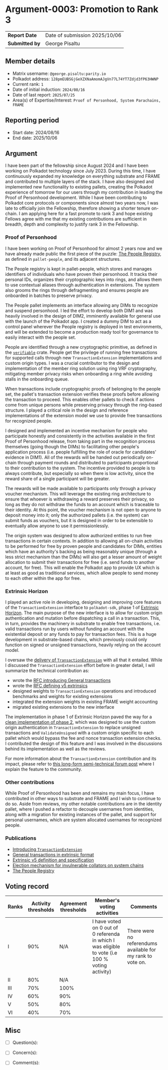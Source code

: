 # Argument-0003: Promotion to Rank 3

|                 |                                                                                             |
| --------------- | ------------------------------------------------------------------------------------------- |
| **Report Date** | Date of submission 2025/10/06                                                               |
| **Submitted by**| George Pisaltu                                                                              |


## Member details

- Matrix username: `@george.pisaltu:parity.io`
- Polkadot address: `128pmEUBSGjGeXZXNaAmomAJgVn77L74YT7Zdjd3fP63HWNP`
- Current rank: `1`
- Date of initial induction: `2024/08/16`
- Date of last report: `2025/07/25`
- Area(s) of Expertise/Interest: `Proof of Personhood, System Parachains, FRAME`


## Reporting period

- Start date: 2024/08/16
- End date: 2025/10/06


## Argument

I have been part of the fellowship since August 2024 and I have been working on Polkadot technology
since July 2023. During this time, I have continuously expanded my knowledge on everything substrate
and FRAME and contributed to multiple layers of the stack. I have also designed and implemented new
functionality to existing pallets, creating the Polkadot experience of tomorrow for our users
through my contribution in leading the Proof of Personhood development. While I have been
contributing to Polkadot core protocols or components since almost two years now, I was late to
officially join the Fellowship, therefore showing a shorter tenure on-chain. I am applying here for
a fast promote to rank 3 and hope existing Fellows agree with me that my existing contributions are
sufficient in breadth, depth and complexity to justify rank 3 in the Fellowship.

### Proof of Personhood

I have been working on Proof of Personhood for almost 2 years now and we have already made public
the first piece of the puzzle: [The People
Registry](https://forum.polkadot.network/t/the-people-registry/12749), as defined in
`pallet-people`, and its adjacent structures.

The People registry is kept in pallet-people, which stores and manages identifiers of individuals
who have proven their personhood. It tracks their personal IDs, organizes their cryptographic keys
into rings, and allows them to use contextual aliases through authentication in extensions. The
system also grooms the rings through defragmenting and ensures people are onboarded in batches to
preserve privacy.

The People pallet implements an interface allowing any DIMs to recognize and suspend personhood. I
led the effort to develop both DIM1 and was heavily involved in the design of DIM2, imminently
available for general use with the launch of the Polkadot app. I created a dummy DIM to act as a
control panel wherever the People registry is deployed in test environments, and will be extended to
become a production ready tool for governance to easily interact with the people set.

People are identified through a new cryptographic primitive, as defined in the
[`verifiable`](https://github.com/paritytech/verifiable) crate. People get the privilege of running
free transactions for supported calls through new `TransactionExtension` implementations and custom
origin types. I was a crucial contributor to the design and implementation of the member ring
solution using ring VRF cryptography, mitigating member privacy risks when onboarding a ring while
avoiding stalls in the onboarding queue.

When transactions include cryptographic proofs of belonging to the people set, the pallet's
transaction extension verifies these proofs before allowing the transaction to proceed. This enables
other pallets to check if actions come from unique persons while preserving privacy through the
ring-based structure. I played a critical role in the design and reference implementations of the
extension model we use to provide free transactions for recognized people.

I designed and implemented an incentive mechanism for people who participate honestly and
consistently in the activities available in the first Proof of Personhood release, from taking part
in the recognition process themselves (going though the DIMs) to facilitating other people's
application process (i.e. people fulfilling the role of oracle for candidates' evidence in DIM1).
All of the rewards will be handed out periodically on-chain through payment rounds and distributed
to participants proportional to their contribution to the system. The incentive provided to people
is to always contribute, but especially so when there is low activity, since the reward share of a
single participant will be greater.

The rewards will be made available to participants only through a privacy voucher mechanism. This
will leverage the existing ring architecture to ensure that whoever is withdrawing a reward
preserves their privacy, so long as they do not withdraw the funds to an account which is traceable
to their identity. At this point, the voucher mechanism is not open to anyone to deposit money into
it; only the authorized pallets (i.e. the system) can submit funds as vouchers, but it is designed
in order to be extensible to eventually allow anyone to use it permissionlessly.

The origin system was designed to allow authorized entities to run free transactions in certain
contexts. In addition to allowing all on-chain activities to be performed for free by proven people
and candidates for DIMs, entities which have an authority's backing as being reasonably unique
(through a less strict mechanism than the DIMs) will also get a lesser amount of weight allocation
to submit their transactions for free (i.e. send funds to another account, for free). This will
enable the Polkadot app to provide UX which is at least as good as traditional services, which allow
people to send money to each other within the app for free.

### Extrinsic Horizon

I played an active role in developing, designing and improving core features of the
`TransactionExtension` interface to `polkadot-sdk`, phase 1 of [Extrinsic
Horizon](https://github.com/paritytech/polkadot-sdk/issues/2415). The main purpose of the new
interface is to allow for custom origin authentication and mutation before dispatching a call in a
transaction. This, in turn, provides the machinery in substrate to enable free transactions, i.e.
valid transactions run by users without funding an account with the existential deposit or any funds
to pay for transaction fees. This is a huge development in substrate-based chains, which previously
could only function on signed or unsigned transactions, heavily relying on the account model.

I oversaw the [delivery of
`TransactionExtension`](https://github.com/paritytech/polkadot-sdk/pull/3685) with all that it
entailed. While I discussed the `TransactionExtension` effort before in greater detail, I will
summarize the technical contribution as:
- wrote the [RFC introducing General transactions](https://github.com/polkadot-fellows/RFCs/pull/84)
- wrote the [RFC defining v5 extrinsics](https://github.com/polkadot-fellows/RFCs/pull/124)
- designed weights to `TransactionExtension` operations and introduced benchmarks and weights for
  existing extensions
- integrated the extension weights in existing FRAME weight accounting
- migrated existing extensions to the new interface

The implementation in phase 1 of Extrinsic Horizon paved the way for a [clean implementation of
phase 2](https://github.com/paritytech/polkadot-sdk/pull/6324), which was designed to use the custom
origin authentication in `TransactionExtension` to replace unsigned transactions and
`ValidateUnsigned` with a custom origin specific to each pallet which would bypass the fee and nonce
transaction extension checks. I contributed the design of this feature and I was involved in the
discussions behind its implementation as well as the reviews.

For more information about the `TransactionExtension` contribution and its impact, please refer to
[this long-form semi-technical forum
post](https://forum.polkadot.network/t/introducing-transactionextension/10827) where I explain the
feature to the community.

### Other contributions

While Proof of Personhood has been and remains my main focus, I have contributed in other ways to
substrate and FRAME and I wish to continue to do so. Aside from reviews, my other notable
contributions are in the identity pallet, where I pushed a refactor to decouple usernames from
identities, along with a migration for existing instances of the pallet, and support for personal
usernames, which are system allocated usernames for recognized people.

### Publications

- [Introducing
  `TransactionExtension`](https://forum.polkadot.network/t/introducing-transactionextension/10827)
- [General transactions in extrinsic format](https://github.com/polkadot-fellows/RFCs/pull/84)
- [Extrinsic v5 definition and specification](https://github.com/polkadot-fellows/RFCs/pull/124)
- [Election mechanism for invulnerable collators on system
  chains](https://github.com/polkadot-fellows/RFCs/pull/138)
- [The People Registry](https://forum.polkadot.network/t/the-people-registry/12749)

## Voting record

|  Ranks | Activity thresholds | Agreement thresholds | Member's voting activities | Comments |
|---|---|---|---|---|
|I  |90%   |N/A   | I have voted on 0 out of 0 referenda in which I was eligible to vote (i.e 100 % voting activity)  | There were no referendums available for my rank to vote on. |
|II |80%   |N/A   |   |  |
|III|70%   |100%  |   |  |
|IV |60%   |90%   |   |  |
|V  |50%   |80%   |   |  |
|VI |40%   |70%   |   |  |


## Misc

- [ ] Question(s): 

- [ ] Concern(s): 

- [ ] Comment(s): 

